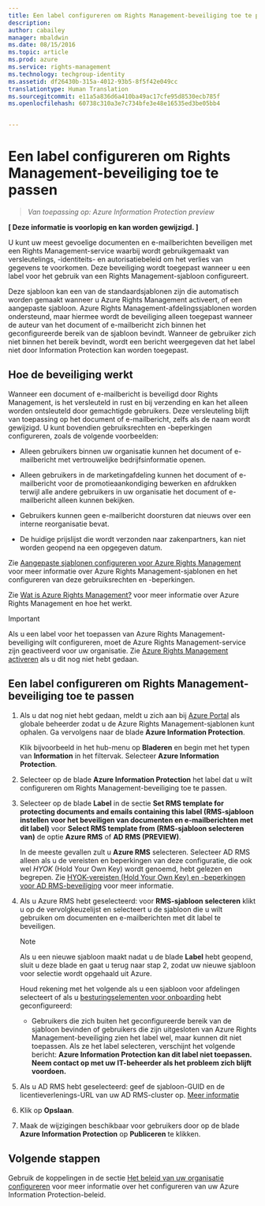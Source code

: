 ```yaml
---
title: Een label configureren om Rights Management-beveiliging toe te passen | Azure Rights Management
description: 
author: cabailey
manager: mbaldwin
ms.date: 08/15/2016
ms.topic: article
ms.prod: azure
ms.service: rights-management
ms.technology: techgroup-identity
ms.assetid: df26430b-315a-4012-93b5-8f5f42e049cc
translationtype: Human Translation
ms.sourcegitcommit: e11a5a836d6a410ba49ac17cfe95d8530ecb785f
ms.openlocfilehash: 60738c310a3e7c734bfe3e48e16535ed3be05bb4


---
```


# Een label configureren om Rights Management-beveiliging toe te passen

>*Van toepassing op: Azure Information Protection preview*

**[ Deze informatie is voorlopig en kan worden gewijzigd. ]**

U kunt uw meest gevoelige documenten en e-mailberichten beveiligen met een Rights Management-service waarbij wordt gebruikgemaakt van versleutelings, -identiteits- en autorisatiebeleid om het verlies van gegevens te voorkomen. Deze beveiliging wordt toegepast wanneer u een label voor het gebruik van een Rights Management-sjabloon configureert. 

Deze sjabloon kan een van de standaardsjablonen zijn die automatisch worden gemaakt wanneer u Azure Rights Management activeert, of een aangepaste sjabloon. Azure Rights Management-afdelingssjablonen worden ondersteund, maar hiermee wordt de beveiliging alleen toegepast wanneer de auteur van het document of e-mailbericht zich binnen het geconfigureerde bereik van de sjabloon bevindt. Wanneer de gebruiker zich niet binnen het bereik bevindt, wordt een bericht weergegeven dat het label niet door Information Protection kan worden toegepast.

## Hoe de beveiliging werkt

Wanneer een document of e-mailbericht is beveiligd door Rights Management, is het versleuteld in rust en bij verzending en kan het alleen worden ontsleuteld door gemachtigde gebruikers. Deze versleuteling blijft van toepassing op het document of e-mailbericht, zelfs als de naam wordt gewijzigd. U kunt bovendien gebruiksrechten en -beperkingen configureren, zoals de volgende voorbeelden:

- Alleen gebruikers binnen uw organisatie kunnen het document of e-mailbericht met vertrouwelijke bedrijfsinformatie openen.

- Alleen gebruikers in de marketingafdeling kunnen het document of e-mailbericht voor de promotieaankondiging bewerken en afdrukken terwijl alle andere gebruikers in uw organisatie het document of e-mailbericht alleen kunnen bekijken.

- Gebruikers kunnen geen e-mailbericht doorsturen dat nieuws over een interne reorganisatie bevat.

- De huidige prijslijst die wordt verzonden naar zakenpartners, kan niet worden geopend na een opgegeven datum.

Zie [Aangepaste sjablonen configureren voor Azure Rights Management](../deploy-use/configure-custom-templates.md) voor meer informatie over Azure Rights Management-sjablonen en het configureren van deze gebruiksrechten en -beperkingen.

Zie [Wat is Azure Rights Management?](../understand-explore/what-is-azure-rms.md) voor meer informatie over Azure Rights Management en hoe het werkt.

> [!IMPORTANT]
> Als u een label voor het toepassen van Azure Rights Management-beveiliging wilt configureren, moet de Azure Rights Management-service zijn geactiveerd voor uw organisatie. Zie [Azure Rights Management activeren](../deploy-use/activate-service.md) als u dit nog niet hebt gedaan.


## Een label configureren om Rights Management-beveiliging toe te passen

1. Als u dat nog niet hebt gedaan, meldt u zich aan bij [Azure Portal](https://portal.azure.com) als globale beheerder zodat u de Azure Rights Management-sjablonen kunt ophalen. Ga vervolgens naar de blade **Azure Information Protection**. 

    Klik bijvoorbeeld in het hub-menu op **Bladeren** en begin met het typen van **Information** in het filtervak. Selecteer **Azure Information Protection**.

2. Selecteer op de blade **Azure Information Protection** het label dat u wilt configureren om Rights Management-beveiliging toe te passen.

3. Selecteer op de blade **Label** in de sectie **Set RMS template for protecting documents and emails containing this label (RMS-sjabloon instellen voor het beveiligen van documenten en e-mailberichten met dit label)** voor **Select RMS template from (RMS-sjabloon selecteren van)** de optie **Azure RMS** of **AD RMS (PREVIEW)**.
    
    In de meeste gevallen zult u **Azure RMS** selecteren. Selecteer AD RMS alleen als u de vereisten en beperkingen van deze configuratie, die ook wel *HYOK* (Hold Your Own Key) wordt genoemd, hebt gelezen en begrepen. Zie [HYOK-vereisten (Hold Your Own Key) en -beperkingen voor AD RMS-beveiliging](configure-adrms-restrictions.md) voor meer informatie.
    
4. Als u Azure RMS hebt geselecteerd: voor **RMS-sjabloon selecteren** klikt u op de vervolgkeuzelijst en selecteert u de sjabloon die u wilt gebruiken om documenten en e-mailberichten met dit label te beveiligen.

    > [!NOTE] 
    > Als u een nieuwe sjabloon maakt nadat u de blade **Label** hebt geopend, sluit u deze blade en gaat u terug naar stap 2, zodat uw nieuwe sjabloon voor selectie wordt opgehaald uit Azure.
    
    Houd rekening met het volgende als u een sjabloon voor afdelingen selecteert of als u [besturingselementen voor onboarding](../deploy-use/activate-service.md#configuring-onboarding-controls-for-a-phased-deployment) hebt geconfigureerd:
    
    - Gebruikers die zich buiten het geconfigureerde bereik van de sjabloon bevinden of gebruikers die zijn uitgesloten van Azure Rights Management-beveiliging zien het label wel, maar kunnen dit niet toepassen. Als ze het label selecteren, verschijnt het volgende bericht: **Azure Information Protection kan dit label niet toepassen. Neem contact op met uw IT-beheerder als het probleem zich blijft voordoen.**
    
5. Als u AD RMS hebt geselecteerd: geef de sjabloon-GUID en de licentieverlenings-URL van uw AD RMS-cluster op. [Meer informatie](configure-adrms-restrictions.md#locating-the-information-to-specify-ad-rms-protection-with-an-azure-information-protection-label)

6. Klik op **Opslaan**.

7. Maak de wijzigingen beschikbaar voor gebruikers door op de blade **Azure Information Protection** op **Publiceren** te klikken.

## Volgende stappen

Gebruik de koppelingen in de sectie [Het beleid van uw organisatie configureren](configure-policy.md#configuring-your-organization-s-policy) voor meer informatie over het configureren van uw Azure Information Protection-beleid.  



<!--HONumber=Aug16_HO3-->


